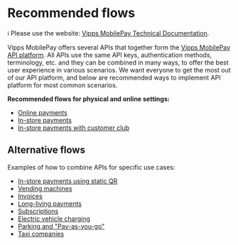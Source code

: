 <!-- START_METADATA
---
title: Vipps MobilePay Recommended flows
sidebar_label: Overview
sidebar_position: 1
hide_table_of_contents: true
pagination_next: null
pagination_prev: null
---
END_METADATA -->

# Recommended flows

<!-- START_COMMENT -->
ℹ️ Please use the website:
[Vipps MobilePay Technical Documentation](https://developer.vippsmobilepay.com/docs/vipps-solutions/).
<!-- END_COMMENT -->

Vipps MobilePay offers several APIs that together form the [Vipps MobilePay API platform](https://developer.vippsmobilepay.com/docs/APIs/). 
All APIs use the same API keys, authentication methods, terminology, etc. and they can be combined in many ways, to offer the best user experience in various scenarios.
We want everyone to get the most out of our API platform, and below are recommended ways to implement API platform for most common scenarios.


**Recommended flows for physical and online settings:**

* [Online payments](./online/README.md)
* [In-store payments](./in-store/README.md)
* [In-store payments with customer club](./loyalty-in-pos/README.md)

## Alternative flows

Examples of how to combine APIs for specific use cases:

* [In-store payments using static QR](./static-qr-at-pos/README.md)
* [Vending machines](./vending-machines/README.md)
* [Invoices](./invoice-through-epayments/README.md)
* [Long-living payments](./long-expiry-time-for-payments-to-merchants/README.md)
* [Subscriptions](./recurring-and-login/README.md)
* [Electric vehicle charging](./ev-charging/README.md)
* [Parking and "Pay-as-you-go"](./parking/README.md)
* [Taxi companies](./taxi-companies/README.md)
